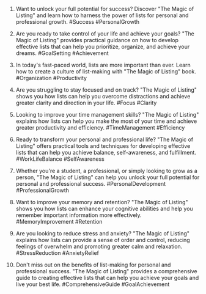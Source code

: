 1. Want to unlock your full potential for success? Discover "The Magic of Listing" and learn how to harness the power of lists for personal and professional growth. #Success #PersonalGrowth

2. Are you ready to take control of your life and achieve your goals? "The Magic of Listing" provides practical guidance on how to develop effective lists that can help you prioritize, organize, and achieve your dreams. #GoalSetting #Achievement

3. In today's fast-paced world, lists are more important than ever. Learn how to create a culture of list-making with "The Magic of Listing" book. #Organization #Productivity

4. Are you struggling to stay focused and on track? "The Magic of Listing" shows you how lists can help you overcome distractions and achieve greater clarity and direction in your life. #Focus #Clarity

5. Looking to improve your time management skills? "The Magic of Listing" explains how lists can help you make the most of your time and achieve greater productivity and efficiency. #TimeManagement #Efficiency

6. Ready to transform your personal and professional life? "The Magic of Listing" offers practical tools and techniques for developing effective lists that can help you achieve balance, self-awareness, and fulfillment. #WorkLifeBalance #SelfAwareness

7. Whether you're a student, a professional, or simply looking to grow as a person, "The Magic of Listing" can help you unlock your full potential for personal and professional success. #PersonalDevelopment #ProfessionalGrowth

8. Want to improve your memory and retention? "The Magic of Listing" shows you how lists can enhance your cognitive abilities and help you remember important information more effectively. #MemoryImprovement #Retention

9. Are you looking to reduce stress and anxiety? "The Magic of Listing" explains how lists can provide a sense of order and control, reducing feelings of overwhelm and promoting greater calm and relaxation. #StressReduction #AnxietyRelief

10. Don't miss out on the benefits of list-making for personal and professional success. "The Magic of Listing" provides a comprehensive guide to creating effective lists that can help you achieve your goals and live your best life. #ComprehensiveGuide #GoalAchievement

